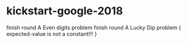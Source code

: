 # kickstart-google-2018


finish round A Even digits problem
finish round A Lucky Dip problem {
	expected-value is not a constant!!!
}

